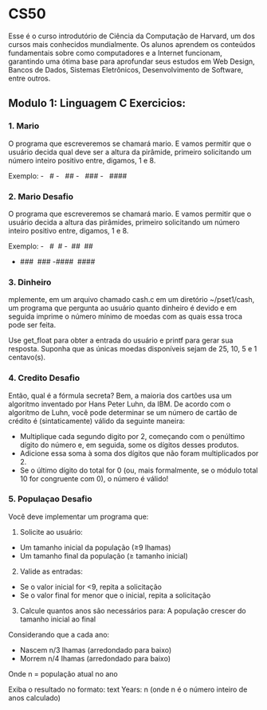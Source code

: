 # CS50

Esse é o curso introdutório de Ciência da Computação de Harvard, um dos cursos mais conhecidos mundialmente. Os alunos aprendem os conteúdos fundamentais sobre como computadores e a Internet funcionam, garantindo uma ótima base para aprofundar seus estudos em Web Design, Bancos de Dados, Sistemas Eletrônicos, Desenvolvimento de Software, entre outros.

## Modulo 1: Linguagem C Exercicios:

### 1. Mario
O programa que escreveremos se chamará mario. E vamos permitir que o usuário decida qual deve ser a altura da pirâmide, primeiro solicitando um número inteiro positivo entre, digamos, 1 e 8.

Exemplo:
-   #
-   ##
-   ###
-   ####

### 2. Mario Desafio

O programa que escreveremos se chamará mario. E vamos permitir que o usuário decida a altura das pirâmides, primeiro solicitando um número inteiro positivo entre, digamos, 1 e 8.

Exemplo:
-   #  #
-  ##  ##
- ###  ###
-####  ####

### 3. Dinheiro

mplemente, em um arquivo chamado cash.c em um diretório ~/pset1/cash, um programa que pergunta ao usuário quanto dinheiro é devido e em seguida imprime o número mínimo de moedas com as quais essa troca pode ser feita.

Use get_float para obter a entrada do usuário e printf para gerar sua resposta. Suponha que as únicas moedas disponíveis sejam de 25, 10, 5 e 1 centavo(s).

### 4. Credito Desafio

Então, qual é a fórmula secreta? Bem, a maioria dos cartões usa um algoritmo inventado por Hans Peter Luhn, da IBM. De acordo com o algoritmo de Luhn, você pode determinar se um número de cartão de crédito é (sintaticamente) válido da seguinte maneira:

- Multiplique cada segundo digito por 2, começando com o penúltimo dígito do número e, em seguida, some os dígitos desses produtos.
- Adicione essa soma à soma dos dígitos que não foram multiplicados por 2.
- Se o último dígito do total for 0 (ou, mais formalmente, se o módulo total 10 for congruente com 0), o número é válido!

### 5. Populaçao Desafio

Você deve implementar um programa que:

1. Solicite ao usuário:
- Um tamanho inicial da população (≥9 lhamas)
- Um tamanho final da população (≥ tamanho inicial)

2. Valide as entradas:
- Se o valor inicial for <9, repita a solicitação
- Se o valor final for menor que o inicial, repita a solicitação

3. Calcule quantos anos são necessários para:
A população crescer do tamanho inicial ao final

Considerando que a cada ano:
- Nascem n/3 lhamas (arredondado para baixo)
- Morrem n/4 lhamas (arredondado para baixo)

Onde n = população atual no ano

Exiba o resultado no formato:
text
Years: n (onde n é o número inteiro de anos calculado)
